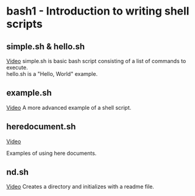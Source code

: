 # bash1 - Introduction to writing shell scripts

## simple.sh & hello.sh

[Video](https://youtu.be/urtY0-s3R2Y)
simple.sh is basic bash script consisting of a list of commands to execute.  
hello.sh is a "Hello, World" example.

## example.sh

[Video](https://youtu.be/ZiVIlrvQIqQ)
A more advanced example of a shell script.

## heredocument.sh

[Video](https://youtu.be/Qv3DIv3WqaY)

Examples of using here documents.  

## nd.sh

[Video](https://youtu.be/gEIkJk_Jk48)
Creates a directory and initializes with a readme file.
